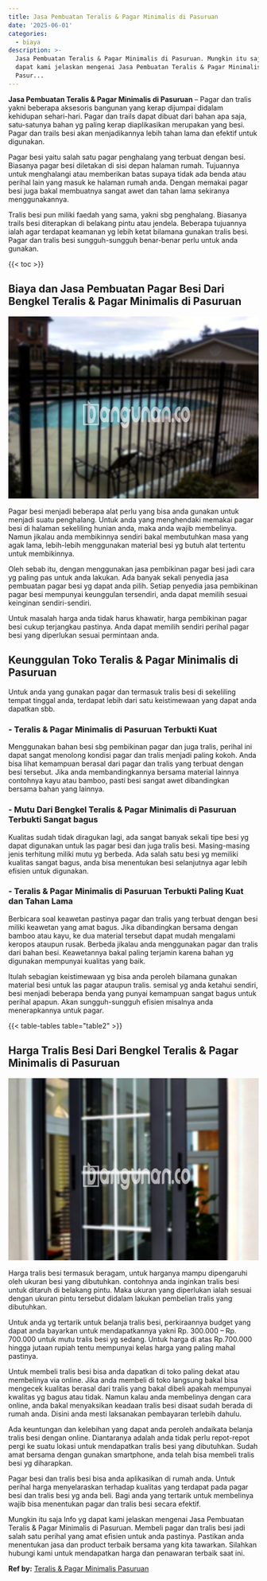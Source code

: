 ```yaml
---
title: Jasa Pembuatan Teralis & Pagar Minimalis di Pasuruan
date: '2025-06-01'
categories:
  - biaya
description: >-
  Jasa Pembuatan Teralis & Pagar Minimalis di Pasuruan. Mungkin itu saja Info yg
  dapat kami jelaskan mengenai Jasa Pembuatan Teralis & Pagar Minimalis di
  Pasur...
---
```


**Jasa Pembuatan Teralis & Pagar Minimalis di Pasuruan** – Pagar dan tralis yakni beberapa aksesoris bangunan yang kerap dijumpai didalam kehidupan sehari-hari. Pagar dan trails dapat dibuat dari bahan apa saja, satu-satunya bahan yg paling kerap diaplikasikan merupakan yang besi. Pagar dan trails besi akan menjadikannya lebih tahan lama dan efektif untuk digunakan.

Pagar besi yaitu salah satu pagar penghalang yang terbuat dengan besi. Biasanya pagar besi diletakan di sisi depan halaman rumah. Tujuannya untuk menghalangi atau memberikan batas supaya tidak ada benda atau perihal lain yang masuk ke halaman rumah anda. Dengan memakai pagar besi juga bakal membuatnya sangat awet dan tahan lama sekiranya menggunakannya.

Tralis besi pun miliki faedah yang sama, yakni sbg penghalang. Biasanya trails besi diterapkan di belakang pintu atau jendela. Beberapa tujuannya ialah agar terdapat keamanan yg lebih ketat bilamana gunakan tralis besi. Pagar dan tralis besi sungguh-sungguh benar-benar perlu untuk anda gunakan.

{{< toc >}}

## Biaya dan Jasa Pembuatan Pagar Besi Dari Bengkel Teralis & Pagar Minimalis di Pasuruan

![Jasa Pembuatan Teralis & Pagar Minimalis di Pasuruan](/images/pagar-minimalis-murah-18.png)

Pagar besi menjadi beberapa alat perlu yang bisa anda gunakan untuk menjadi suatu penghalang. Untuk anda yang menghendaki memakai pagar besi di halaman sekeliling hunian anda, maka anda wajib membelinya. Namun jikalau anda membikinnya sendiri bakal membutuhkan masa yang agak lama, lebih-lebih menggunakan material besi yg butuh alat tertentu untuk membikinnya.

Oleh sebab itu, dengan menggunakan jasa pembikinan pagar besi jadi cara yg paling pas untuk anda lakukan. Ada banyak sekali penyedia jasa pembuatan pagar besi yg dapat anda pilih. Setiap penyedia jasa pembikinan pagar besi mempunyai keunggulan tersendiri, anda dapat memilih sesuai keinginan sendiri-sendiri.

Untuk masalah harga anda tidak harus khawatir, harga pembikinan pagar besi cukup terjangkau pastinya. Anda dapat memilih sendiri perihal pagar besi yang diperlukan sesuai permintaan anda.

## Keunggulan Toko Teralis & Pagar Minimalis di Pasuruan

Untuk anda yang gunakan pagar dan termasuk tralis besi di sekeliling tempat tinggal anda, terdapat lebih dari satu keistimewaan yang dapat anda dapatkan sbb.

### \- Teralis & Pagar Minimalis di Pasuruan Terbukti Kuat

Menggunakan bahan besi sbg pembikinan pagar dan juga tralis, perihal ini dapat sangat menolong kondisi pagar dan tralis menjadi paling kokoh. Anda bisa lihat kemampuan berasal dari pagar dan tralis yang terbuat dengan besi tersebut. Jika anda membandingkannya bersama material lainnya contohnya kayu atau bamboo, pasti besi sangat awet dibandingkan bersama bahan yang lainnya.

### \- Mutu Dari Bengkel Teralis & Pagar Minimalis di Pasuruan Terbukti Sangat bagus

Kualitas sudah tidak diragukan lagi, ada sangat banyak sekali tipe besi yg dapat digunakan untuk las pagar besi dan juga tralis besi. Masing-masing jenis terhitung miliki mutu yg berbeda. Ada salah satu besi yg memiliki kualitas sangat bagus, anda bisa menentukan besi selanjutnya agar lebih efisien untuk digunakan.

### \- Teralis & Pagar Minimalis di Pasuruan Terbukti Paling Kuat dan Tahan Lama

Berbicara soal keawetan pastinya pagar dan tralis yang terbuat dengan besi miliki keawetan yang amat bagus. Jika dibandingkan bersama dengan bamboo atau kayu, ke dua material tersebut dapat mudah mengalami keropos ataupun rusak. Berbeda jikalau anda menggunakan pagar dan tralis dari bahan besi. Keawetannya bakal paling terjamin karena bahan yg digunakan mempunyai kualitas yang baik.

Itulah sebagian keistimewaan yg bisa anda peroleh bilamana gunakan material besi untuk las pagar ataupun tralis. semisal yg anda ketahui sendiri, besi menjadi beberapa benda yang punyai kemampuan sangat bagus untuk perihal apapun. Akan sungguh-sungguh efisien misalnya anda menerapkannya untuk pagar.

{{< table-tables table="table2" >}}

## Harga Tralis Besi Dari Bengkel Teralis & Pagar Minimalis di Pasuruan

![Jasa Pembuatan Teralis & Pagar Minimalis di Pasuruan](/images/teralis-minimalis-murah-39.png)

Harga tralis besi termasuk beragam, untuk harganya mampu dipengaruhi oleh ukuran besi yang dibutuhkan. contohnya anda inginkan tralis besi untuk ditaruh di belakang pintu. Maka ukuran yang diperlukan ialah sesuai dengan ukuran pintu tersebut didalam lakukan pembelian tralis yang dibutuhkan.

Untuk anda yg tertarik untuk belanja tralis besi, perkiraannya budget yang dapat anda bayarkan untuk mendapatkannya yakni Rp. 300.000 – Rp. 700.000 untuk mutu tralis besi yg sedang. Untuk harga di atas Rp.700.000 hingga jutaan rupiah tentu mempunyai kelas harga yang paling mahal pastinya.

Untuk membeli tralis besi bisa anda dapatkan di toko paling dekat atau membelinya via online. Jika anda membeli di toko langsung bakal bisa mengecek kualitas berasal dari tralis yang bakal dibeli apakah mempunyai kwalitas yg bagus atau tidak. Namun kalau anda membelinya dengan cara online, anda bakal menyaksikan keadaan tralis besi disaat sudah berada di rumah anda. Disini anda mesti laksanakan pembayaran terlebih dahulu.

Ada keuntungan dan kelebihan yang dapat anda peroleh andaikata belanja tralis besi dengan online. Diantaranya adalah anda tidak perlu repot-repot pergi ke suatu lokasi untuk mendapatkan tralis besi yang dibutuhkan. Sudah amat bersama dengan gunakan smartphone, anda telah bisa membeli tralis besi yg diharapkan.

Pagar besi dan tralis besi bisa anda aplikasikan di rumah anda. Untuk perihal harga menyelaraskan terhadap kualitas yang terdapat pada pagar besi dan tralis besi yg anda beli. Bagi anda yang tertarik untuk membelinya wajib bisa menentukan pagar dan tralis besi secara efektif.

Mungkin itu saja Info yg dapat kami jelaskan mengenai Jasa Pembuatan Teralis & Pagar Minimalis di Pasuruan. Membeli pagar dan tralis besi jadi salah satu perihal yang amat efisien untuk anda pastinya. Pastikan anda menentukan jasa dan product terbaik bersama yang kita tawarkan. Silahkan hubungi kami untuk mendapatkan harga dan penawaran terbaik saat ini.

**Ref by:** [Teralis & Pagar Minimalis Pasuruan](https://id.wikipedia.org/wiki/Teralis)
